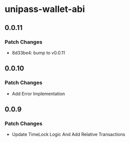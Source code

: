 # unipass-wallet-abi

## 0.0.11

### Patch Changes

- 8d33be4: bump to v0.0.11

## 0.0.10

### Patch Changes

- Add Error Implementation

## 0.0.9

### Patch Changes

- Update TimeLock Logic And Add Relative Transactions
